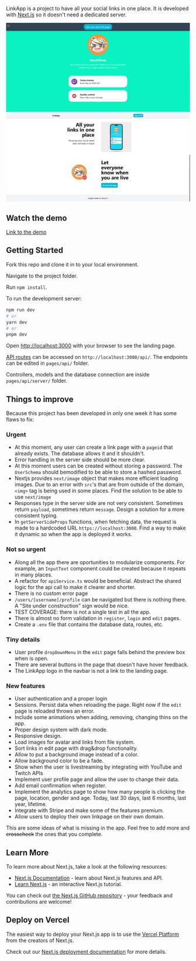 LinkApp is a project to have all your social links in one place. It is developed with [Next.js](https://nextjs.org/) so it doesn't need a dedicated server.

![Link Page](image.png)
![Alt text](image-1.png)

## Watch the demo
[Link to the demo](https://youtu.be/IRLtIqtumOg)

## Getting Started
Fork this repo and clone it in to your local environment.

Navigate to the project folder.

Run `npm install`.

To run the development server:

```bash
npm run dev
# or
yarn dev
# or
pnpm dev
```

Open [http://localhost:3000](http://localhost:3000) with your browser to see the landing page.

[API routes](https://nextjs.org/docs/api-routes/introduction) can be accessed on `http://localhost:3000/api/`. The endpoints can be edited in `pages/api/` folder.

Controllers, models and the database connection are inside `pages/api/server/` folder.

## Things to improve
Because this project has been developed in only one week it has some flaws to fix:
### Urgent
- At this moment, any user can create a link page with a `pageid` that already exists. The database allows it and it shouldn't.
- Error handling in the server side should be more clear.
- At this moment users can be created without storing a password. The `UserSchema` should bemodified to be able to store a hashed password.
- Nextjs provides `next/image` object that makes more efficient loading images. Due to an error with `src`'s that are from outside of the domain, `<img>` tag is being used in some places. Find the solution to be able to use `next/image`
- Responses type in the server side are not very consistent. Sometimes return `payload`, sometimes return `message`. Design a solution for a more consistent typing.
- In `getServerSideProps` functions, when fetching data, the request is made to a hardcoded URL `https://localhost:3000`. Find a way to make it dynamic so when the app is deployed it works.

### Not so urgent
- Along all the app there are oportunities to modularize components. For example, an `InputText` component could be created because it repeats in many places.
- A refactor for `apiService.ts` would be beneficial. Abstract the shared logic for the api call to make it clearer and shorter.
- There is no custom error page
- `/users/[username]/profile` can be navigated but there is nothing there. A "Site under construction" sign would be nice.
- TEST COVERAGE: there is not a single test in all the app.
- There is almost no form validation in `register`, `login` and `edit` pages.
- Create a `.env` file that contains the database data, routes, etc.

### Tiny details
- User profile `dropDownMenu` in the `edit` page falls behind the preview box when is open.
- There are several buttons in the page that doesn't have hover feedback.
- The LinkApp logo in the navbar is not a link to the landing page.

### New features
- User authentication and a proper login
- Sessions. Persist data when reloading the page. Right now if the `edit` page is reloaded throws an error.
- Include some animations when adding, removing, changing thins on the app.
- Proper design system with dark mode.
- Responsive design.
- Load images for avatar and links from file system.
- Sort links in edit page with drag&drop functionality.
- Allow to put a background image instead of a color.
- Allow background color to be a fade.
- Show when the user is livestreaming by integrating with YouTube and Twitch APIs
- Implement user profile page and allow the user to change their data.
- Add email confirmation when register.
- Implement the analytics page to show how many people is clicking the page, location, gender and age. Today, last 30 days, last 6 months, last year, lifetime.
- Integrate with Stripe and make some of the features premium.
- Allow users to deploy their own linkpage on their own domain.

This are some ideas of what is missing in the app. Feel free to add more and ~~crosscheck~~ the ones that you complete.

## Learn More

To learn more about Next.js, take a look at the following resources:

- [Next.js Documentation](https://nextjs.org/docs) - learn about Next.js features and API.
- [Learn Next.js](https://nextjs.org/learn) - an interactive Next.js tutorial.

You can check out [the Next.js GitHub repository](https://github.com/vercel/next.js/) - your feedback and contributions are welcome!

## Deploy on Vercel

The easiest way to deploy your Next.js app is to use the [Vercel Platform](https://vercel.com/new?utm_medium=default-template&filter=next.js&utm_source=create-next-app&utm_campaign=create-next-app-readme) from the creators of Next.js.

Check out our [Next.js deployment documentation](https://nextjs.org/docs/deployment) for more details.
